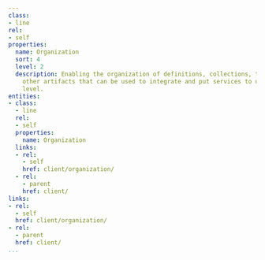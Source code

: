 ```yaml
---
class:
- line
rel:
- self
properties:
  name: Organization
  sort: 4
  level: 2
  description: Enabling the organization of definitions, collections, templates and
    other artifacts that can be used to integrate and put services to use at the client
    level.
entities:
- class:
  - line
  rel:
  - self
  properties:
    name: Organization
  links:
  - rel:
    - self
    href: client/organization/
  - rel:
    - parent
    href: client/
links:
- rel:
  - self
  href: client/organization/
- rel:
  - parent
  href: client/
...
```

